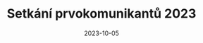 ---
title: Setkání prvokomunikantů 2023
layout: gallery
date: 2023-10-05
imgseries: 2023
gallery: setkani-prvokomunikantu-2023
titimg: /imgs/gallery/setkani-prvokomunikantu-2023/tit.jpg
---